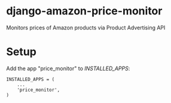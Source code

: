 django-amazon-price-monitor
===========================

Monitors prices of Amazon products via Product Advertising API


Setup
=====

Add the app "price_monitor" to *INSTALLED_APPS*:

    INSTALLED_APPS = (
        ...
        'price_monitor',
    )

